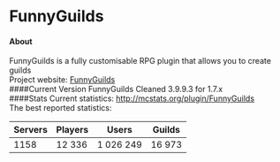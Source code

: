 FunnyGuilds
===========
#### About
FunnyGuilds is a fully customisable RPG plugin that allows you to create guilds
<br>
Project website: <a href="https://funnyguilds.net/">FunnyGuilds</a>
<br>
####Current Version
FunnyGuilds Cleaned 3.9.9.3 for 1.7.x
<br>
####Stats
Current statistics: http://mcstats.org/plugin/FunnyGuilds
<br>
The best reported statistics:

| Servers | Players | Users     | Guilds |
|---------|---------|-----------|--------|
| 1158    | 12 336  | 1 026 249 | 16 973 |
